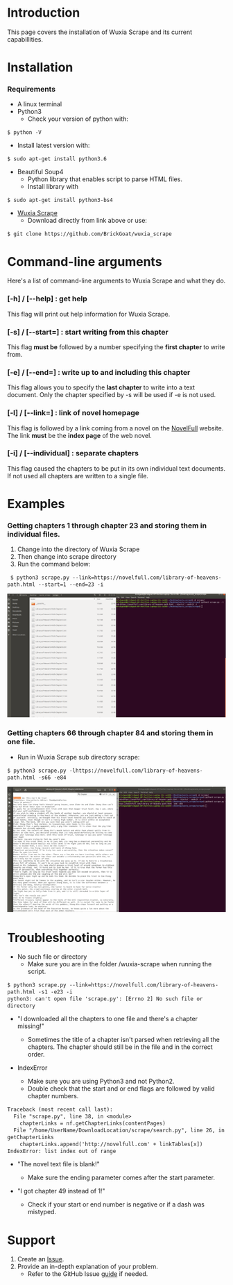 # Introduction 
This page covers the installation of Wuxia Scrape and its current capabillities. 

# Installation
### Requirements
* A linux terminal
* Python3 
  * Check your version of python with:
```
$ python -V
```
  * Install latest version with: 
```
$ sudo apt-get install python3.6
```
* Beautiful Soup4
  * Python library that enables script to parse HTML files.
  * Install library with 
```
$ sudo apt-get install python3-bs4
```
* [Wuxia Scrape](https://github.com/BrickGoat/wuxia_scrape)
  * Download directly from link above or use: 
```
$ git clone https://github.com/BrickGoat/wuxia_scrape
```

# Command-line arguments
Here's a list of command-line arguments to Wuxia Scrape and what they do.

### [-h] / [--help] : get help
This flag will print out help information for Wuxia Scrape.

### [-s] / [--start=] : start writing from this chapter
This flag **must be** followed by a number specifying the **first chapter** to write from.

### [-e] / [--end=] : write up to and including this chapter
This flag allows you to specify the **last chapter** to write into a text document. Only the chapter specified by -s will be used if -e is not used.

### [-l] / [--link=] : link of novel homepage
This flag is followed by a link coming from a novel on the [NovelFull](https:NovelFull.com) website. The link **must** be the **index page** of the web novel.

### [-i] / [--individual] : separate chapters
This flag caused the chapters to be put in its own individual text documents. If not used all chapters are written to a single file.

# Examples
 
### Getting chapters 1 through chapter 23 and storing them in individual files.
1. Change into the directory of Wuxia Scrape
2. Then change into scrape directory
3. Run the command below:
```
 $ python3 scrape.py --link=https://novelfull.com/library-of-heavens-path.html --start=1 --end=23 -i
```

![Long option example](/assets/images/long-opt.png)

### Getting chapters 66 through chapter 84 and storing them in one file.
- Run in Wuxia Scrape sub directory scrape:
```
$ python3 scrape.py -lhttps://novelfull.com/library-of-heavens-path.html -s66 -e84
```

![Short option example](/assets/images/short-opt.png)

# Troubleshooting

- No such file or directory
    - Make sure you are in the folder /wuxia-scrape when running the script.
    
```
$ python3 scrape.py --link=https://novelfull.com/library-of-heavens-path.html -s1 -e23 -i
python3: can't open file 'scrape.py': [Errno 2] No such file or directory
```
  
- "I downloaded all the chapters to one file and there's a chapter missing!"
    - Sometimes the title of a chapter isn't parsed when retrieving all the chapters. The chapter should still be in the file and in the correct order. 
  
- IndexError
    - Make sure you are using Python3 and not Python2.
    - Double check that the start and or end flags are followed by valid chapter numbers.
  
```
Traceback (most recent call last):
  File "scrape.py", line 38, in <module>
    chapterLinks = nf.getChapterLinks(contentPages)
  File "/home/UserName/DownloadLocation/scrape/search.py", line 26, in getChapterLinks
    chapterLinks.append('http://novelfull.com' + linkTables[x])
IndexError: list index out of range
```

 - "The novel text file is blank!"
    - Make sure the ending parameter comes after the start parameter.
  
 - "I got chapter 49 instead of 1!"
    - Check if your start or end number is negative or if a dash was mistyped.
  
  # Support
  1. Create an [Issue](https://github.com/BrickGoat/wuxia_scrape/issues).
  2. Provide an in-depth explanation of your problem.
     - Refer to the GitHub Issue [guide](https://guides.github.com/features/issues/) if needed.
